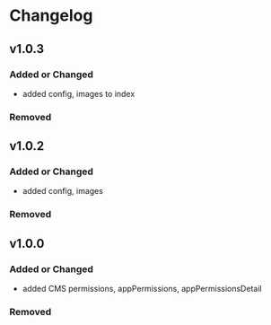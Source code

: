 # Changelog

## v1.0.3

### Added or Changed

- added config, images  to index

### Removed
## v1.0.2

### Added or Changed

- added config, images 

### Removed
## v1.0.0

### Added or Changed

- added CMS permissions, appPermissions, appPermissionsDetail

### Removed
